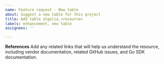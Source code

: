 ```yaml
---
name: Feature request - New table
about: Suggest a new table for this project
title: Add table algolia_<resource>
labels: enhancement, new table
assignees: ''

---
```


**References**
Add any related links that will help us understand the resource, including vendor documentation, related GitHub issues, and Go SDK documentation.
